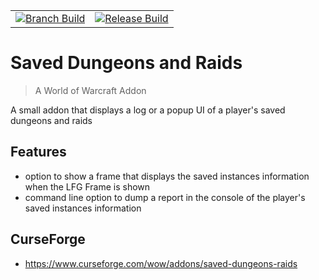 |     |     |
|-----|-----|
|[![Branch Build](https://github.com/kapresoft/wow-saved-dungeons-and-raids/actions/workflows/dev-build.yml/badge.svg)](https://github.com/kapresoft/wow-saved-dungeons-and-raids/actions/workflows/dev-build.yml)|[![Release Build](https://github.com/kapresoft/wow-saved-dungeons-and-raids/actions/workflows/release-build.yml/badge.svg)](https://github.com/kapresoft/wow-saved-dungeons-and-raids/actions/workflows/release-build.yml)|

# Saved Dungeons and Raids
> A World of Warcraft Addon

A small addon that displays a log or a popup UI of a player's saved dungeons and raids

## Features
- option to show a frame that displays the saved instances information when the LFG Frame is shown
- command line option to dump a report in the console of the player's saved instances information

## CurseForge
- https://www.curseforge.com/wow/addons/saved-dungeons-raids
